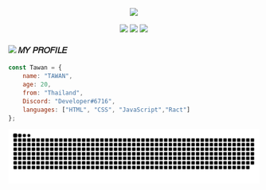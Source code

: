 
<p align="center">
  <img src="https://cdn.discordapp.com/attachments/838080777572581388/987967876512251944/welcome.gif">

<p align="center">
  <img src="https://cdn.discordapp.com/emojis/838194964068433940.gif?size=56&quality=lossless">
  <img src="https://discord.c99.nl/widget/theme-1/617590088066531338.png">
  <img src="https://cdn.discordapp.com/emojis/838194964068433940.gif?size=56&quality=lossless">

</p>

### <img src="https://cdn.discordapp.com/emojis/838194962214289438.gif?size=56&quality=lossless"> 𝑀𝑌 𝑃𝑅𝑂𝐹𝐼𝐿𝐸
```js
const Tawan = {
    name: "TAWAN",
    age: 20,
    from: "Thailand",
    Discord: "Developer#6716",
    languages: ["HTML", "CSS", "JavaScript","Ract"]
};
```


<p align="center">
<img src="https://raw.githubusercontent.com/Platane/snk/output/github-contribution-grid-snake.svg">
</p>
